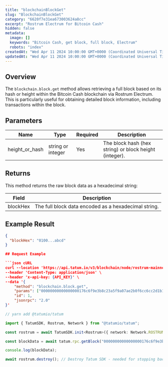 ```yaml
---
title: "blockchainBlockGet"
slug: "BlockchainBlockGet"
category: "6620f7e31ea673003624a8cc"
excerpt: "Rostrum Electrum for Bitcoin Cash"
hidden: false
metadata:
  image: []
  keywords: "Bitcoin Cash, get block, full block, Electrum"
  robots: "index"
createdAt: "Wed Apr 11 2024 10:00:00 GMT+0000 (Coordinated Universal Time)"
updatedAt: "Wed Apr 11 2024 10:00:00 GMT+0000 (Coordinated Universal Time)"
---
```


## Overview

The `blockchain.block.get` method allows retrieving a full block based on its hash or height within the Bitcoin Cash blockchain via Rostrum Electrum. This is particularly useful for obtaining detailed block information, including transactions within the block.

## Parameters

| Name           | Type            | Required | Description                                      |
| -------------- | --------------- | -------- | ------------------------------------------------ |
| height_or_hash | string or integer | Yes      | The block hash (hex string) or block height (integer). |

## Returns

This method returns the raw block data as a hexadecimal string:

| Field    | Description                                        |
| -------- | -------------------------------------------------- |
| blockHex | The full block data encoded as a hexadecimal string. |

## Example Result

```json
{
  "blockHex": "0100...abcd"
}

## Request Example

```json cURL
curl --location 'https://api.tatum.io/v3/blockchain/node/rostrum-mainnet/' \
--header 'Content-Type: application/json' \
--header 'x-api-key: {API_KEY}' \
--data '{
    "method": "blockchain.block.get",
    "params": ["00000000000000000176c6f9e3b8c23a5f9a07ae2b0f6cc6cc2d1b16869f97a3"],
    "id": 1,
    "jsonrpc": "2.0"
}'
```
```typescript
// yarn add @tatumio/tatum

import { TatumSDK, Rostrum, Network } from "@tatumio/tatum";

const rostrum = await TatumSDK.init<Rostrum>({ network: Network.ROSTRUM_MAINNET });

const blockData = await tatum.rpc.getBlock("00000000000000000176c6f9e3b8c23a5f9a07ae2b0f6cc6cc2d1b16869f97a3");

console.log(blockData);

await rostrum.destroy(); // Destroy Tatum SDK - needed for stopping background jobs
```
